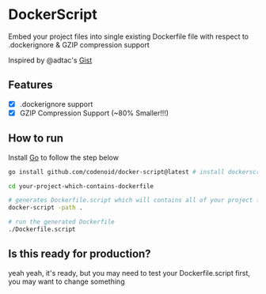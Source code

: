 # DockerScript

Embed your project files into single existing Dockerfile file with respect to .dockerignore & GZIP compression support

Inspired by @adtac's [Gist](https://gist.github.com/adtac/595b5823ef73b329167b815757bbce9f)

## Features

- [x] .dockerignore support
- [x] GZIP Compression Support (~80% Smaller!!!)

## How to run

Install [Go](https://dev.to/codenoid_/easiest-way-to-install-go-on-linux-gim) to follow the step below

```sh
go install github.com/codenoid/docker-script@latest # install dockerscript

cd your-project-which-contains-dockerfile

# generates Dockerfile.script which will contains all of your project files
docker-script -path .

# run the generated Dockerfile
./Dockerfile.script
```

## Is this ready for production?

yeah yeah, it's ready, but you may need to test your Dockerfile.script first, you may want to change something